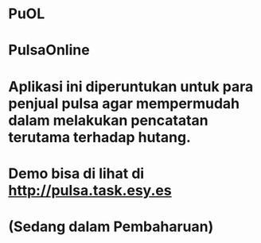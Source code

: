 # PuOL
# PulsaOnline
# Aplikasi ini diperuntukan untuk para penjual pulsa agar mempermudah dalam melakukan pencatatan terutama terhadap hutang.
#
# Demo bisa di lihat di http://pulsa.task.esy.es
# (Sedang dalam Pembaharuan)
